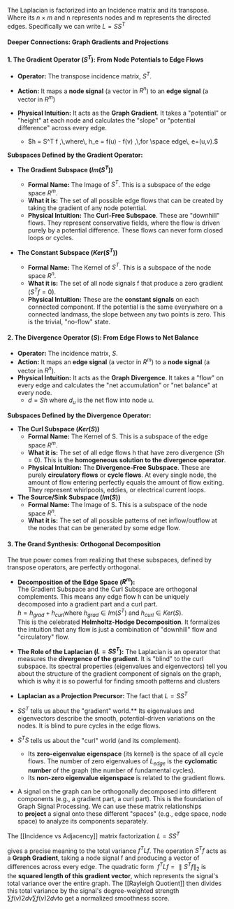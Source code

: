 The Laplacian is factorized into an Incidence matrix and its transpose. Where its $n \times m$ and n represents nodes and m represents the directed edges. Specifically we can write $L=SS^T$


#### **Deeper Connections: Graph Gradients and Projections**

#### 1. **The Gradient Operator ($S^T$): From Node Potentials to Edge Flows**
-  **Operator:** The transpose incidence matrix, $S^T$.
- **Action:** It maps a **node signal** (a vector in $R^n$) to an **edge signal** (a vector in $R^m$)
- **Physical Intuition:** It acts as the **Graph Gradient**. It takes a "potential" or "height" at each node and calculates the "slope" or "potential difference" across every edge.
    
    - $h = S^T f ,\,where\, h_e = f(u) - f(v) ,\,for \space edge\, e=(u,v).$


**Subspaces Defined by the Gradient Operator:**

- **The Gradient Subspace ($Im(S^T)$)**
    
    - **Formal Name:** The Image of $S^T$. This is a subspace of the edge space $R^m$.
    - **What it is:** The set of all possible edge flows that can be created by taking the gradient of any node potential.
    - **Physical Intuition:** The **Curl-Free Subspace**. These are "downhill" flows. They represent conservative fields, where the flow is driven purely by a potential difference. These flows can never form closed loops or cycles.
        
- **The Constant Subspace ($Ker(S^T)$)**
    - **Formal Name:** The Kernel of $S^T$. This is a subspace of the node space $R^n$.
    - **What it is:** The set of all node signals f that produce a zero gradient ($S^T f = 0$).
    - **Physical Intuition:** These are the **constant signals** on each connected component. If the potential is the same everywhere on a connected landmass, the slope between any two points is zero. This is the trivial, "no-flow" state.

#### **2. The Divergence Operator ($S$): From Edge Flows to Net Balance**

- **Operator:** The incidence matrix, $S$.
- **Action:** It maps an **edge signal** (a vector in $R^m)$ to a **node signal** (a vector in $R^n$).
- **Physical Intuition:** It acts as the **Graph Divergence**. It takes a "flow" on every edge and calculates the "net accumulation" or "net balance" at every node.
    - $d = S h$ where $d_u$ is the net flow into node $u$.

**Subspaces Defined by the Divergence Operator:**
- **The Curl Subspace ($Ker(S)$)**
    - **Formal Name:** The Kernel of S. This is a subspace of the edge space $R^m$.
    - **What it is:** The set of all edge flows h that have zero divergence ($S h = 0$). This is the **homogeneous solution to the divergence operator**.
    - **Physical Intuition:** The **Divergence-Free Subspace**. These are purely **circulatory flows** or **cycle flows**. At every single node, the amount of flow entering perfectly equals the amount of flow exiting. They represent whirlpools, eddies, or electrical current loops.
- **The Source/Sink Subspace ($Im(S)$)**
    - **Formal Name:** The Image of S. This is a subspace of the node space $R^n$.    
    - **What it is:** The set of all possible patterns of net inflow/outflow at the nodes that can be generated by some edge flow.
#### **3. The Grand Synthesis: Orthogonal Decomposition**

The true power comes from realizing that these subspaces, defined by transpose operators, are perfectly orthogonal.

- **Decomposition of the Edge Space ($R^m$):**  
    The Gradient Subspace and the Curl Subspace are orthogonal complements. This means any edge flow h can be uniquely decomposed into a gradient part and a curl part.  
    $h=h_{grad}+h_{curl}​$ where $h_{grad}∈Im(S^T)$ and $h_{curl}∈Ker(S)$.  
    This is the celebrated **Helmholtz-Hodge Decomposition**. It formalizes the intuition that any flow is just a combination of "downhill" flow and "circulatory" flow.
    
- **The Role of the Laplacian ($L = S S^T$):** The Laplacian is an operator that measures the **divergence of the gradient**. It is "blind" to the curl subspace. Its spectral properties (eigenvalues and eigenvectors) tell you about the structure of the gradient component of signals on the graph, which is why it is so powerful for finding smooth patterns and clusters


- **Laplacian as a Projection Precursor:** The fact that $L=SS^T$

-  $S S^T$ tells us about the "gradient" world.** Its eigenvalues and eigenvectors describe the smooth, potential-driven variations on the nodes. It is blind to pure cycles in the edge flows.
- $S^T S$ tells us about the "curl" world (and its complement).
    - Its **zero-eigenvalue eigenspace** (its kernel) is the space of all cycle flows. The number of zero eigenvalues of $L_{edge}$ is the **cyclomatic number** of the graph (the number of fundamental cycles).
    - Its **non-zero eigenvalue eigenspace** is related to the gradient flows.
- A signal on the graph can be orthogonally decomposed into different components (e.g., a gradient part, a curl part). This is the foundation of Graph Signal Processing. We can use these matrix relationships to **project** a signal onto these different "spaces" (e.g., edge space, node space) to analyze its components separately.

The [[Incidence vs Adjacency]] matrix factorization $L=SS^T$


 gives a precise meaning to the total variance  $f^TLf$. The operation $S^T f$ acts as a **Graph Gradient**, taking a node signal f and producing a vector of differences across every edge. The quadratic form 
$f^TLf=∥S^Tf∥_2$ is the **squared length of this gradient vector**, which represents the signal's total variance over the entire graph. The [[Rayleigh Quotient]] then divides this total variance by the signal's degree-weighted strength 
$∑f(v)2dv∑f(v)2dv​$  to get a normalized smoothness score.
